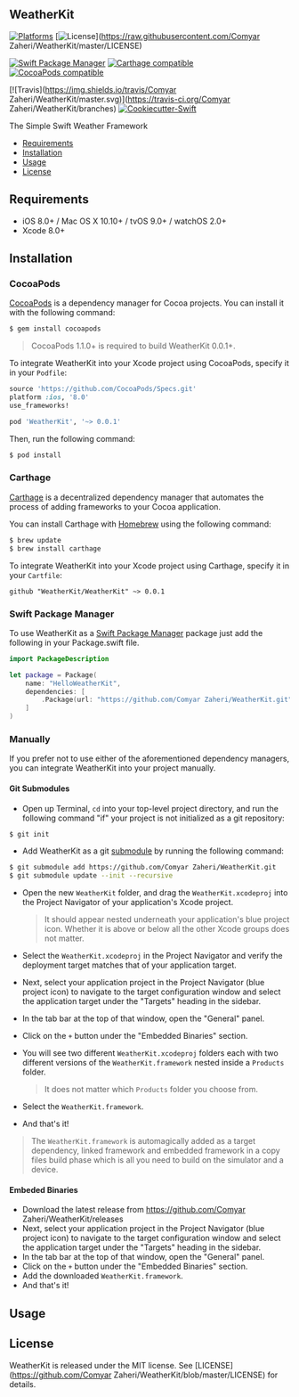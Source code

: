 ## WeatherKit

[![Platforms](https://img.shields.io/cocoapods/p/WeatherKit.svg)](https://cocoapods.org/pods/WeatherKit)
[![License](https://img.shields.io/cocoapods/l/WeatherKit.svg)](https://raw.githubusercontent.com/Comyar Zaheri/WeatherKit/master/LICENSE)

[![Swift Package Manager](https://img.shields.io/badge/Swift%20Package%20Manager-compatible-brightgreen.svg)](https://github.com/apple/swift-package-manager)
[![Carthage compatible](https://img.shields.io/badge/Carthage-compatible-4BC51D.svg?style=flat)](https://github.com/Carthage/Carthage)
[![CocoaPods compatible](https://img.shields.io/cocoapods/v/WeatherKit.svg)](https://cocoapods.org/pods/WeatherKit)

[![Travis](https://img.shields.io/travis/Comyar Zaheri/WeatherKit/master.svg)](https://travis-ci.org/Comyar Zaheri/WeatherKit/branches)
[![Cookiecutter-Swift](https://img.shields.io/badge/cookiecutter--swift-framework-red.svg)](http://github.com/cookiecutter-swift/Framework)

The Simple Swift Weather Framework

- [Requirements](#requirements)
- [Installation](#installation)
- [Usage](#usage)
- [License](#license)

## Requirements

- iOS 8.0+ / Mac OS X 10.10+ / tvOS 9.0+ / watchOS 2.0+
- Xcode 8.0+

## Installation

### CocoaPods

[CocoaPods](http://cocoapods.org) is a dependency manager for Cocoa projects. You can install it with the following command:

```bash
$ gem install cocoapods
```

> CocoaPods 1.1.0+ is required to build WeatherKit 0.0.1+.

To integrate WeatherKit into your Xcode project using CocoaPods, specify it in your `Podfile`:

```ruby
source 'https://github.com/CocoaPods/Specs.git'
platform :ios, '8.0'
use_frameworks!

pod 'WeatherKit', '~> 0.0.1'
```

Then, run the following command:

```bash
$ pod install
```

### Carthage

[Carthage](https://github.com/Carthage/Carthage) is a decentralized dependency manager that automates the process of adding frameworks to your Cocoa application.

You can install Carthage with [Homebrew](http://brew.sh/) using the following command:

```bash
$ brew update
$ brew install carthage
```

To integrate WeatherKit into your Xcode project using Carthage, specify it in your `Cartfile`:

```ogdl
github "WeatherKit/WeatherKit" ~> 0.0.1
```
### Swift Package Manager

To use WeatherKit as a [Swift Package Manager](https://swift.org/package-manager/) package just add the following in your Package.swift file.

``` swift
import PackageDescription

let package = Package(
    name: "HelloWeatherKit",
    dependencies: [
        .Package(url: "https://github.com/Comyar Zaheri/WeatherKit.git", "0.0.1")
    ]
)
```

### Manually

If you prefer not to use either of the aforementioned dependency managers, you can integrate WeatherKit into your project manually.

#### Git Submodules

- Open up Terminal, `cd` into your top-level project directory, and run the following command "if" your project is not initialized as a git repository:

```bash
$ git init
```

- Add WeatherKit as a git [submodule](http://git-scm.com/docs/git-submodule) by running the following command:

```bash
$ git submodule add https://github.com/Comyar Zaheri/WeatherKit.git
$ git submodule update --init --recursive
```

- Open the new `WeatherKit` folder, and drag the `WeatherKit.xcodeproj` into the Project Navigator of your application's Xcode project.

    > It should appear nested underneath your application's blue project icon. Whether it is above or below all the other Xcode groups does not matter.

- Select the `WeatherKit.xcodeproj` in the Project Navigator and verify the deployment target matches that of your application target.
- Next, select your application project in the Project Navigator (blue project icon) to navigate to the target configuration window and select the application target under the "Targets" heading in the sidebar.
- In the tab bar at the top of that window, open the "General" panel.
- Click on the `+` button under the "Embedded Binaries" section.
- You will see two different `WeatherKit.xcodeproj` folders each with two different versions of the `WeatherKit.framework` nested inside a `Products` folder.

    > It does not matter which `Products` folder you choose from.

- Select the `WeatherKit.framework`.

- And that's it!

> The `WeatherKit.framework` is automagically added as a target dependency, linked framework and embedded framework in a copy files build phase which is all you need to build on the simulator and a device.

#### Embeded Binaries

- Download the latest release from https://github.com/Comyar Zaheri/WeatherKit/releases
- Next, select your application project in the Project Navigator (blue project icon) to navigate to the target configuration window and select the application target under the "Targets" heading in the sidebar.
- In the tab bar at the top of that window, open the "General" panel.
- Click on the `+` button under the "Embedded Binaries" section.
- Add the downloaded `WeatherKit.framework`.
- And that's it!

## Usage

## License

WeatherKit is released under the MIT license. See [LICENSE](https://github.com/Comyar Zaheri/WeatherKit/blob/master/LICENSE) for details.
